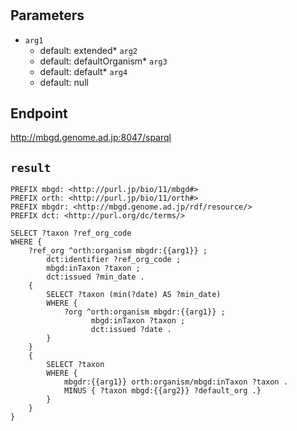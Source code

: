 # 

## Parameters
* `arg1`
  * default: extended* `arg2`
  * default: defaultOrganism* `arg3`
  * default: default* `arg4`
  * default: null

## Endpoint
http://mbgd.genome.ad.jp:8047/sparql

## `result`

```sparql
PREFIX mbgd: <http://purl.jp/bio/11/mbgd#>
PREFIX orth: <http://purl.jp/bio/11/orth#>
PREFIX mbgdr: <http://mbgd.genome.ad.jp/rdf/resource/>
PREFIX dct: <http://purl.org/dc/terms/>

SELECT ?taxon ?ref_org_code
WHERE {
    ?ref_org ^orth:organism mbgdr:{{arg1}} ;
        dct:identifier ?ref_org_code ;
        mbgd:inTaxon ?taxon ;
        dct:issued ?min_date .
    {
        SELECT ?taxon (min(?date) AS ?min_date)
        WHERE {
            ?org ^orth:organism mbgdr:{{arg1}} ;
                  mbgd:inTaxon ?taxon ;
                  dct:issued ?date .
        }
    }
    {
        SELECT ?taxon
        WHERE {
            mbgdr:{{arg1}} orth:organism/mbgd:inTaxon ?taxon .
            MINUS { ?taxon mbgd:{{arg2}} ?default_org .}
        }
    }
}


```
